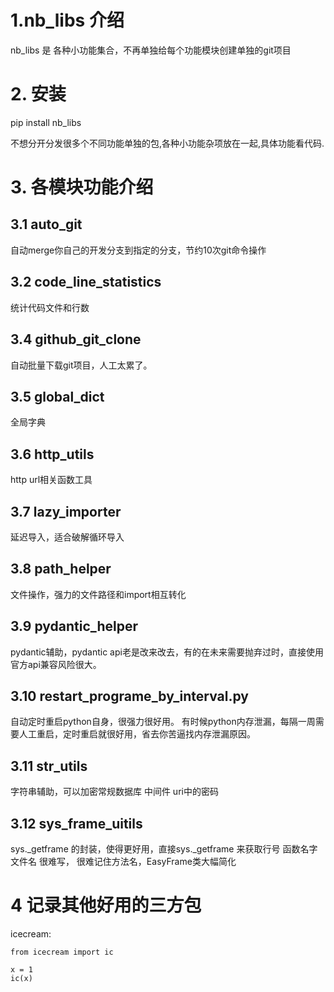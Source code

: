 # 1.nb_libs 介绍

nb_libs 是 各种小功能集合，不再单独给每个功能模块创建单独的git项目

# 2. 安装

pip install nb_libs


不想分开分发很多个不同功能单独的包,各种小功能杂项放在一起,具体功能看代码.


# 3. 各模块功能介绍

## 3.1 auto_git 
自动merge你自己的开发分支到指定的分支，节约10次git命令操作

## 3.2 code_line_statistics
统计代码文件和行数

## 3.4 github_git_clone
自动批量下载git项目，人工太累了。

## 3.5 global_dict
全局字典

## 3.6 http_utils

http url相关函数工具

## 3.7 lazy_importer
延迟导入，适合破解循环导入

## 3.8 path_helper
文件操作，强力的文件路径和import相互转化

## 3.9 pydantic_helper
pydantic辅助，pydantic api老是改来改去，有的在未来需要抛弃过时，直接使用官方api兼容风险很大。

## 3.10 restart_programe_by_interval.py
自动定时重启python自身，很强力很好用。
有时候python内存泄漏，每隔一周需要人工重启，定时重启就很好用，省去你苦逼找内存泄漏原因。

## 3.11 str_utils
字符串辅助，可以加密常规数据库 中间件 uri中的密码


## 3.12 sys_frame_uitils
sys._getframe 的封装，使得更好用，直接sys._getframe 来获取行号 函数名字 文件名 很难写，
很难记住方法名，EasyFrame类大幅简化


# 4 记录其他好用的三方包

icecream:
```
from icecream import ic

x = 1
ic(x)
```